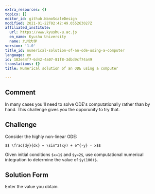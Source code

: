 ```yaml
---
extra_resources: {}
topics: []
editor_id: github.NanoScaleDesign
modified: 2021-01-22T02:42:49.055263027Z
affiliated_institute:
  url: https://www.kyushu-u.ac.jp
  en_name: Kyushu University
  name: 九州大学
version: '1.0'
title_id: numerical-solution-of-an-ode-using-a-computer
language: en
id: 182e44f7-6d42-4a07-81f8-3dbd9cf74a49
translations: {}
title: Numerical solution of an ODE using a computer

---
```


## Comment

In many cases you'll need to solve ODE's computationally rather than by hand. This challenge gives you the opporunity to try that.

## Challenge
Consider the highly non-linear ODE:

`$$ \frac{dy}{dx} = \sin^2(xy) + e^{-y} - x$$`

Given initial conditions `$x=1$` and `$y=2$`, use computational numerical integration to determine the value of `$y(100)$`.

## Solution Form
Enter the value you obtain.